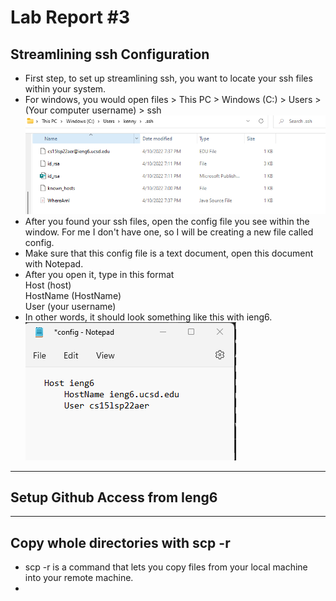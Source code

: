 # Lab Report #3

## Streamlining ssh Configuration

* First step, to set up streamlining ssh, you want to locate your ssh files within your system.
* For windows, you would open files > This PC > Windows (C:) > Users > (Your computer username) > ssh
![Image](sshFiles.png)
* After you found your ssh files, open the config file you see within the window. For me I don't have one, so I will be creating a new file called config.
* Make sure that this config file is a text document, open this document with Notepad.
* After you open it, type in this format
<br/>Host (host)
<br/>HostName (HostName)
<br/>User (your username)
* In other words, it should look something like this with ieng6.
![Image](configpic.png)
---







## Setup Github Access from Ieng6

---

## Copy whole directories with scp -r
* scp -r is a command that lets you copy files from your local machine into your remote machine.
* 